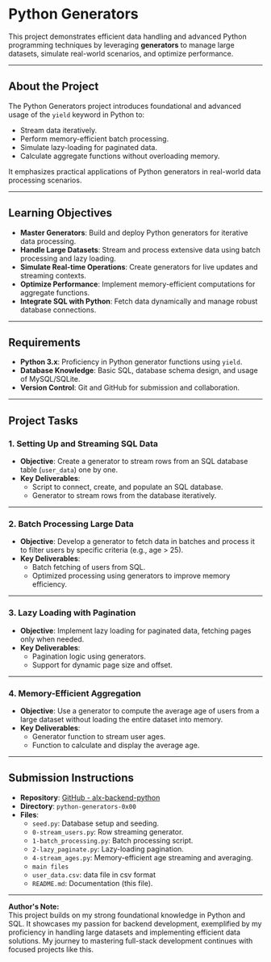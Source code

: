 # Python Generators 
This project demonstrates efficient data handling and advanced Python programming techniques by leveraging **generators** to manage large datasets, simulate real-world scenarios, and optimize performance.

---

## **About the Project**  
The Python Generators project introduces foundational and advanced usage of the `yield` keyword in Python to:  
- Stream data iteratively.  
- Perform memory-efficient batch processing.  
- Simulate lazy-loading for paginated data.  
- Calculate aggregate functions without overloading memory.  

It emphasizes practical applications of Python generators in real-world data processing scenarios.

---

## **Learning Objectives**   
- **Master Generators**: Build and deploy Python generators for iterative data processing.  
- **Handle Large Datasets**: Stream and process extensive data using batch processing and lazy loading.  
- **Simulate Real-time Operations**: Create generators for live updates and streaming contexts.  
- **Optimize Performance**: Implement memory-efficient computations for aggregate functions.  
- **Integrate SQL with Python**: Fetch data dynamically and manage robust database connections.  

---

## **Requirements**  
- **Python 3.x**: Proficiency in Python generator functions using `yield`.  
- **Database Knowledge**: Basic SQL, database schema design, and usage of MySQL/SQLite.  
- **Version Control**: Git and GitHub for submission and collaboration.  

---

## **Project Tasks**  
### **1. Setting Up and Streaming SQL Data**  
- **Objective**: Create a generator to stream rows from an SQL database table (`user_data`) one by one.  
- **Key Deliverables**:  
  - Script to connect, create, and populate an SQL database.  
  - Generator to stream rows from the database iteratively.  

---

### **2. Batch Processing Large Data**  
- **Objective**: Develop a generator to fetch data in batches and process it to filter users by specific criteria (e.g., age > 25).  
- **Key Deliverables**:  
  - Batch fetching of users from SQL.  
  - Optimized processing using generators to improve memory efficiency.  

---

### **3. Lazy Loading with Pagination**  
- **Objective**: Implement lazy loading for paginated data, fetching pages only when needed.  
- **Key Deliverables**:  
  - Pagination logic using generators.  
  - Support for dynamic page size and offset.  

---

### **4. Memory-Efficient Aggregation**  
- **Objective**: Use a generator to compute the average age of users from a large dataset without loading the entire dataset into memory.  
- **Key Deliverables**:  
  - Generator function to stream user ages.  
  - Function to calculate and display the average age.  

---

## **Submission Instructions**  
- **Repository**: [GitHub - alx-backend-python](https://github.com/jubriltayo/alx-backend-python.git)  
- **Directory**: `python-generators-0x00`  
- **Files**:  
  - `seed.py`: Database setup and seeding.  
  - `0-stream_users.py`: Row streaming generator.  
  - `1-batch_processing.py`: Batch processing script.  
  - `2-lazy_paginate.py`: Lazy-loading pagination.  
  - `4-stream_ages.py`: Memory-efficient age streaming and averaging.
  - `main files`
  - `user_data.csv`: data file in csv format 
  - `README.md`: Documentation (this file).  


---

**Author's Note:**  
This project builds on my strong foundational knowledge in Python and SQL. It showcases my passion for backend development, exemplified by my proficiency in handling large datasets and implementing efficient data solutions. My journey to mastering full-stack development continues with focused projects like this.
